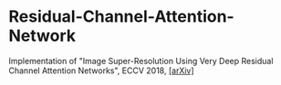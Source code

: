 # Residual-Channel-Attention-Network
Implementation of "Image Super-Resolution Using Very Deep Residual Channel Attention Networks", ECCV 2018, [[arXiv]](https://arxiv.org/abs/1807.02758) 

